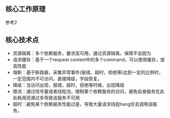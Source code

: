 ## 核心工作原理
参考2
## 核心技术点
 - 资源隔离：多个依赖服务，要求高可用，通过资源隔离，保障不会因为
 - 请求缓存：基于一个request context中的多个command，可以使用缓存，提高性能
 - 熔断：基于断路器，采集异常事件(报错，超时，拒绝等)达到一定的比例时，一定范围内不可访问，直接降级，字段恢复。
 - 降级：当访问出现，报错，超时，拒绝等时候，出现降级
 - 限流：通过信号量或者线程池，限制某个依赖服务的访问，避免自身服务在此处耗用资源过多导致该服务不可用
 - 超时：避免某个依赖服务性能过差，导致大量请求线程hang住去调用该服务。
